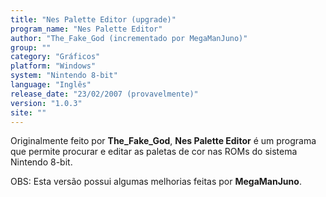 ```yaml
---
title: "Nes Palette Editor (upgrade)"
program_name: "Nes Palette Editor"
author: "The_Fake_God (incrementado por MegaManJuno)"
group: ""
category: "Gráficos"
platform: "Windows"
system: "Nintendo 8-bit"
language: "Inglês"
release_date: "23/02/2007 (provavelmente)"
version: "1.0.3"
site: ""
---
```

Originalmente feito por <b>The_Fake_God</b>, <b>Nes Palette Editor</b> é um programa que permite procurar e editar as paletas de cor nas ROMs do sistema Nintendo 8-bit.

OBS: Esta versão possui algumas melhorias feitas por <b>MegaManJuno</b>.
